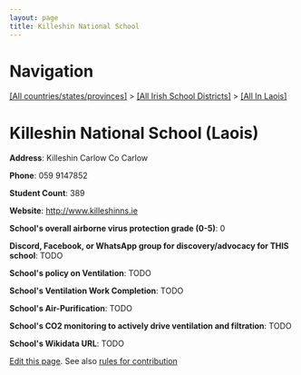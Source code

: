 ```yaml
---
layout: page
title: Killeshin National School
---
```

# Navigation

[[All countries/states/provinces]](../../..) > [[All Irish School Districts]](../..) > [[All In Laois]](..)

# Killeshin National School (Laois)

**Address**: Killeshin Carlow Co Carlow

**Phone**: 059 9147852

**Student Count**: 389

**Website**: <http://www.killeshinns.ie>

**School's overall airborne virus protection grade (0-5)**: 0

**Discord, Facebook, or WhatsApp group for discovery/advocacy for THIS school**: TODO

**School's policy on Ventilation**: TODO

**School's Ventilation Work Completion**: TODO

**School's Air-Purification**: TODO

**School's CO2 monitoring to actively drive ventilation and filtration**: TODO

**School's Wikidata URL**: TODO


[Edit this page](https://github.com/ventilate-schools/Ireland/edit/main/./Laois/Killeshin_National_School.md). See also [rules for contribution](../../../contribution-rules/)